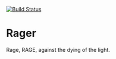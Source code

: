 [![Build Status](https://travis-ci.org/TwoStepsFromSpace/Rager.svg?branch=master)](https://travis-ci.org/TwoStepsFromSpace/Rager)

# Rager
Rage, RAGE, against the dying of the light.
